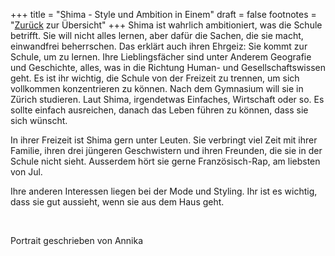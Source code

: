 +++
title = "Shima - Style und Ambition in Einem"
draft = false
footnotes = "[Zurück](/about/) zur Übersicht"
+++
Shima ist wahrlich ambitioniert, was die Schule betrifft. Sie will nicht alles lernen, aber dafür die Sachen, die sie macht, einwandfrei beherrschen. Das erklärt auch ihren Ehrgeiz: Sie kommt zur Schule, um zu lernen. Ihre Lieblingsfächer sind unter Anderem Geografie und Geschichte, alles, was in die Richtung Human- und Gesellschaftswissen geht. Es ist ihr wichtig, die Schule von der Freizeit zu trennen, um sich vollkommen konzentrieren zu können. Nach dem Gymnasium will sie in Zürich studieren. Laut Shima, irgendetwas Einfaches, Wirtschaft oder so. Es sollte einfach ausreichen, danach das Leben führen zu können, dass sie sich wünscht. 

In ihrer Freizeit ist Shima gern unter Leuten. Sie verbringt viel Zeit mit ihrer Familie, ihren drei jüngeren Geschwistern und ihren Freunden, die sie in der Schule nicht sieht. Ausserdem hört sie gerne Französisch-Rap, am liebsten von Jul.  

Ihre anderen Interessen liegen bei der Mode und Styling. Ihr ist es wichtig, dass sie gut aussieht, wenn sie aus dem Haus geht. 

 

Portrait geschrieben von Annika